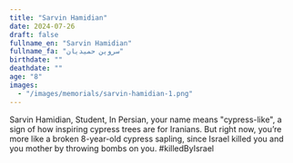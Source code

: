 ```yaml
---
title: "Sarvin Hamidian"
date: 2024-07-26
draft: false
fullname_en: "Sarvin Hamidian"
fullname_fa: "سروین حمیدیان"
birthdate: ""
deathdate: ""
age: "8"
images:
  - "/images/memorials/sarvin-hamidian-1.png"
---
```


Sarvin Hamidian,
Student,
In Persian, your name means "cypress-like", a sign of how inspiring cypress trees are for Iranians. But right now, you’re more like a broken 8-year-old cypress sapling, since Israel killed you and you mother by throwing bombs on you. 
#killedByIsrael